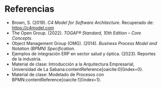 # Referencias

- Brown, S. (2019). *C4 Model for Software Architecture*. Recuperado de: https://c4model.com  
- The Open Group. (2022). *TOGAF® Standard, 10th Edition – Core Concepts*.  
- Object Management Group (OMG). (2014). *Business Process Model and Notation (BPMN) Specification*.  
- Ejemplos de integración ERP en sector salud y óptica. (2023). Reportes de la industria.  
- Material de clase: Introducción a la Arquitectura Empresarial, Universidad de La Sabana:contentReference[oaicite:0]{index=0}.  
- Material de clase: Modelado de Procesos con BPMN:contentReference[oaicite:1]{index=1}.  
